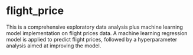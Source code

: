 # flight_price  

This is a comprehensive exploratory data analysis plus machine learning model implementation on flight prices data. A machine learning regression model is applied to predict flight prices, followed by a hyperparameter analysis aimed at improving the model.
